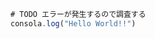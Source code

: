 ``` js:test.js:/tmp/zmce_test_abs_path_ff82cd5effa4f535a15d9eb87afbf47268c47f80.js
# TODO エラーが発生するので調査する
consola.log("Hello World!!")
```